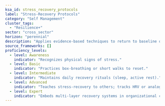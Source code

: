 ```yaml
---
ksa_id: stress_recovery_protocols
label: "Stress‑Recovery Protocols"
category: "Self Management"
cluster_tags:
  - "Resilience+"
sector: "cross_sector"
horizon: "perennial"
description: "Applies evidence‑based techniques to return to baseline quickly."
source_frameworks: []
proficiency_levels:
  - level: Awareness
    indicator: "Recognizes physical signs of stress."
  - level: Basic
    indicator: "Practices box‑breathing or short walks to reset."
  - level: Intermediate
    indicator: "Maintains daily recovery rituals (sleep, active rest)."
  - level: Advanced
    indicator: "Teaches stress‑recovery to others; tracks HRV or analogous metrics."
  - level: Expert
    indicator: "Embeds multi‑layer recovery systems in organizational culture."
---
```

